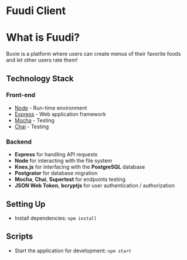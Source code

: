 # Fuudi Client

# What is Fuudi?

Buvie is a platform where users can create menus of their favorite foods and let other users rate them!

## Technology Stack

### Front-end

* [Node](https://nodejs.org/en/) - Run-time environment
* [Express](https://expressjs.com/) - Web application framework
* [Mocha](https://mochajs.org/) - Testing 
* [Chai](https://www.chaijs.com/) - Testing

### Backend
- **Express** for handling API requests
- **Node** for interacting with the file system 
- **Knex.js** for interfacing with the **PostgreSQL** database
- **Postgrator** for database migration
- **Mocha**, **Chai**, **Supertest** for endpoints testing
- **JSON Web Token**, **bcryptjs** for user authentication / authorization

## Setting Up

- Install dependencies: `npm install`

## Scripts

- Start the application for development: `npm start`

